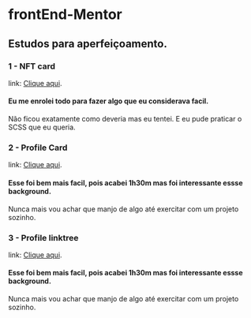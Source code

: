 # frontEnd-Mentor

## Estudos para aperfeiçoamento.


### 1 - NFT card

link: [Clique aqui](https://wagnernazarios.github.io/frontEnd-Mentor/nft-preview-card-component-main/index.html).

#### Eu me enrolei todo para fazer algo que eu considerava facil.
Não ficou exatamente como deveria mas eu tentei. 
E eu pude praticar o SCSS que eu queria.

### 2 - Profile Card

link: [Clique aqui](https://wagnernazarios.github.io/frontEnd-Mentor/profile-card-component-main/index.html).

#### Esse foi bem mais facil, pois acabei 1h30m mas foi interessante essse background.
Nunca mais vou achar que manjo de algo até exercitar com um projeto sozinho.


### 3 - Profile linktree

link: [Clique aqui](https://wagnernazarios.github.io/frontEnd-Mentor/social-links-profile-main/index.html).

#### Esse foi bem mais facil, pois acabei 1h30m mas foi interessante essse background.
Nunca mais vou achar que manjo de algo até exercitar com um projeto sozinho.
